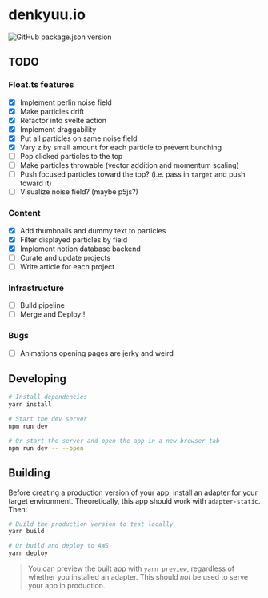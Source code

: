 # denkyuu.io

![GitHub package.json version](https://img.shields.io/github/package-json/v/iandoesallthethings/denkyuu.io)

## TODO

### Float.ts features
- [x] Implement perlin noise field
- [x] Make particles drift
- [x] Refactor into svelte action
- [x] Implement draggability
- [x] Put all particles on same noise field
- [x] Vary z by small amount for each particle to prevent bunching
- [ ] Pop clicked particles to the top
- [ ] Make particles throwable (vector addition and momentum scaling)
- [ ] Push focused particles toward the top? (i.e. pass in `target` and push toward it)
- [ ] Visualize noise field? (maybe p5js?)

### Content
- [x] Add thumbnails and dummy text to particles
- [x] Filter displayed particles by field
- [x] Implement notion database backend
- [ ] Curate and update projects
- [ ] Write article for each project

### Infrastructure
- [ ] Build pipeline
- [ ] Merge and Deploy!!

### Bugs
- [ ] Animations opening pages are jerky and weird

## Developing

```bash
# Install dependencies
yarn install

# Start the dev server
npm run dev

# Or start the server and open the app in a new browser tab
npm run dev -- --open
```

## Building

Before creating a production version of your app, install an [adapter](https://kit.svelte.dev/docs#adapters) for your target environment. Theoretically, this app should work with `adapter-static`. Then:

```bash
# Build the production version to test locally
yarn build

# Or build and deploy to AWS
yarn deploy
```

> You can preview the built app with `yarn preview`, regardless of whether you installed an adapter. This should _not_ be used to serve your app in production.
